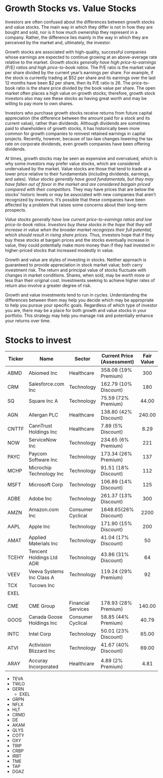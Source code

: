 # Growth Stocks vs. Value Stocks #
Investors are often confused about the differences between growth stocks and value stocks. The main way in which they differ is not in how they are bought and sold, nor is it how much ownership they represent in a company. Rather, the difference lies mainly in the way in which they are perceived by the market and, ultimately, the investor.

Growth stocks are associated with high-quality, successful companies whose earnings are expected to continue growing at an above-average rate relative to the market. *Growth stocks generally have high price-to-earnings (P/E) ratios and high price-to-book ratios.* The P/E ratio is the market value per share divided by the current year’s earnings per share. For example, if the stock is currently trading at $52 per share and its earnings over the last 12 months have been $2 per share, then its P/E ratio is 26. The price-to-book ratio is the share price divided by the book value per share. The open market often places a high value on growth stocks; therefore, growth stock investors also may see these stocks as having great worth and may be willing to pay more to own shares.

Investors who purchase growth stocks receive returns from future capital appreciation (the difference between the amount paid for a stock and its current value), rather than dividends. Although dividends are sometimes paid to shareholders of growth stocks, it has historically been more common for growth companies to reinvest retained earnings in capital projects. Recently, however, because of tax-law changes lowering the tax rate on corporate dividends, even growth companies have been offering dividends.

At times, growth stocks may be seen as expensive and overvalued, which is why some investors may prefer value stocks, which are considered undervalued by the market. Value stocks are those that tend to trade at a lower price relative to their fundamentals (including dividends, earnings, and sales). *Value stocks generally have good fundamentals, but they may have fallen out of favor in the market and are considered bargain priced compared with their competitors.* They may have prices that are below the stocks’ historic levels or may be associated with new companies that aren’t recognized by investors. It’s possible that these companies have been affected by a problem that raises some concerns about their long-term prospects.

*Value stocks generally have low current price-to-earnings ratios and low price-to-book ratios. Investors buy these stocks in the hope that they will increase in value when the broader market recognizes their full potential, which should result in rising share prices.* Thus, investors hope that if they buy these stocks at bargain prices and the stocks eventually increase in value, they could potentially make more money than if they had invested in higher-priced stocks that increased modestly in value.

Growth and value are styles of investing in stocks. Neither approach is guaranteed to provide appreciation in stock market value; both carry investment risk. The return and principal value of stocks fluctuate with changes in market conditions. Shares, when sold, may be worth more or less than their original cost. Investments seeking to achieve higher rates of return also involve a greater degree of risk.

Growth and value investments tend to run in cycles. Understanding the differences between them may help you decide which may be appropriate to help you pursue your specific goals. Regardless of which type of investor you are, there may be a place for both growth and value stocks in your portfolio. This strategy may help you manage risk and potentially enhance your returns over time.

# Stocks to invest #

| Ticker | Name                      | Sector             | Current Price (Assessment) | Fair Value | Reasonable Price | Zacks | Remark |
| ------ | ------------------------- | ------------------ | -------------------------- | :--------: | :--------------: | :---: | ------ |
| ABMD   | Abiomed Inc               | Healthcare         | 358.08 (19% Premium)       |    300     |       250        |   2   | buy    |
| CRM    | Salesforce.com Inc        | Technology         | 162.79 (10% Discount)      |    180     |       160        |   1   | buy    |
| SQ     | Square Inc A              | Technology         | 75.59  (72% Premium)       |   44.00    |        50        |   2   |        |
| AGN    | Allergan PLC              | Healthcare         | 138.80 (42% Discount)      |   240.00   |       140        |   3   |        |
| CNTTF  | CannTrust Holdings Inc    | Healthcare         | 7.89   (5%  Discount)      |    8.29    |        8         |       |        |
| NOW    | ServiceNow Inc            | Technology         | 234.65 (6%  Premium)       |    221     |       200        |   3   | watch  |
| PAYC   | Paycom Software Inc       | Technology         | 173.34 (26% Premium)       |    137     |       150        |   3   | watch  |
| MCHP   | Microchip Technology Inc  | Technology         | 91.51  (18% Discount)      |    112     |        90        |   4   | buy    |
| MSFT   | Microsoft Corp            | Technology         | 106.89 (14% Discount)      |    125     |        90        |   3   | buy    |
| ADBE   | Adobe Inc                 | Technology         | 261.37 (13% Discount)      |    300     |       225        |   3   | watch  |
| AMZN   | Amazon.com Inc            | Consumer Cyclical  | 1648.65(26% Discount)      |    2200    |       1500       |   3   | watch  |
| AAPL   | Apple Inc                 | Technology         | 171.90 (15% Discount)      |    200     |       150        |   5   | watch  |
| AMAT   | Applied Materials Inc     | Technology         | 41.04  (17% Discount)      |     50     |        30        |   3   | watch  |
| TCEHY  | Tencent Holdings Ltd ADR  | Technology         | 43.86  (31% Discount)      |     64     |        45        |   3   | buy    |
| VEEV   | Veeva Systems Inc Class A | Technology         | 119.24 (29% Premium)       |     92     |        90        |   2   |        |
| TCX    | Tucows Inc                |                    |                            |            |                  |       |        |
| EXEL   |                           |                    |                            |            |                  |       |        |
|        |                           |                    |                            |            |                  |       |        |
| CME    | CME Group                 | Financial Services | 178.93 (28% Premium)       |   140.00   |       100        |       |        |
| GOOS   | Canada Goose Holdings Inc | Consumer Cyclical  | 58.85  (44% Premium)       |   40.79    |        30        |       |        |
| INTC   | Intel Corp                | Technology         | 50.01  (23% Discount)      |   65.00    |        50        |       |        |
| ATVI   | Activision Blizzard Inc   | Technology         | 41.67  (40% Discount)      |   69.00    |        50        |       |        |
|        |                           |                    |                            |            |                  |       |        |
| ARAY   | Accuray Incorporated      | Healthcare         | 4.89   (2% Premium)        |    4.81    |        4         |   2   |        |


- TEVA
- TWLO
- GERN
  * EXEL
- GRPN
- NFLX
- HLT
- CRMD
- DE
- AKAM
- QLYS
- COTY
- OXY
- TRIP
- CRBP
- IRBT
- TME
- TAP
- DGAZ

